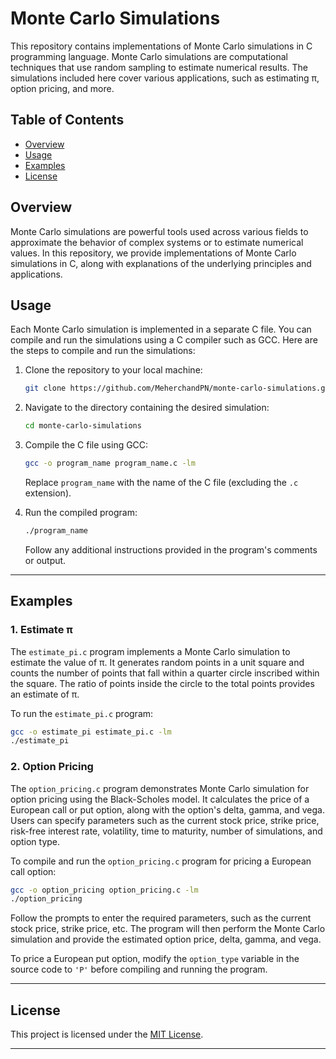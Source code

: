 # Monte Carlo Simulations

This repository contains implementations of Monte Carlo simulations in C programming language. Monte Carlo simulations are computational techniques that use random sampling to estimate numerical results. The simulations included here cover various applications, such as estimating π, option pricing, and more.

## Table of Contents

- [Overview](#overview)
- [Usage](#usage)
- [Examples](#examples)
- [License](#license)

## Overview

Monte Carlo simulations are powerful tools used across various fields to approximate the behavior of complex systems or to estimate numerical values. In this repository, we provide implementations of Monte Carlo simulations in C, along with explanations of the underlying principles and applications.

## Usage

Each Monte Carlo simulation is implemented in a separate C file. You can compile and run the simulations using a C compiler such as GCC. Here are the steps to compile and run the simulations:

1. Clone the repository to your local machine:

   ```bash
   git clone https://github.com/MeherchandPN/monte-carlo-simulations.git
   ```

2. Navigate to the directory containing the desired simulation:

   ```bash
   cd monte-carlo-simulations
   ```

3. Compile the C file using GCC:

   ```bash
   gcc -o program_name program_name.c -lm
   ```

   Replace `program_name` with the name of the C file (excluding the `.c` extension).

4. Run the compiled program:

   ```bash
   ./program_name
   ```

   Follow any additional instructions provided in the program's comments or output.
---

## Examples

### 1. Estimate π

The `estimate_pi.c` program implements a Monte Carlo simulation to estimate the value of π. It generates random points in a unit square and counts the number of points that fall within a quarter circle inscribed within the square. The ratio of points inside the circle to the total points provides an estimate of π.

To run the `estimate_pi.c` program:

```bash
gcc -o estimate_pi estimate_pi.c -lm
./estimate_pi
```

### 2. Option Pricing

The `option_pricing.c` program demonstrates Monte Carlo simulation for option pricing using the Black-Scholes model. It calculates the price of a European call or put option, along with the option's delta, gamma, and vega. Users can specify parameters such as the current stock price, strike price, risk-free interest rate, volatility, time to maturity, number of simulations, and option type.

To compile and run the `option_pricing.c` program for pricing a European call option:

```bash
gcc -o option_pricing option_pricing.c -lm
./option_pricing
```

Follow the prompts to enter the required parameters, such as the current stock price, strike price, etc. The program will then perform the Monte Carlo simulation and provide the estimated option price, delta, gamma, and vega.

To price a European put option, modify the `option_type` variable in the source code to `'P'` before compiling and running the program.

---

## License

This project is licensed under the [MIT License](LICENSE).

---
